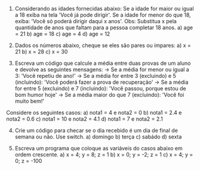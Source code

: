 1) Considerando as idades fornecidas abaixo: Se a idade for maior ou igual a 18 exiba na tela 'Você já pode dirigir'. Se a idade for menor do que 18, exiba: 'Você só poderá dirigir daqui x anos'. Obs: Substitua x pela quantidade de anos que faltam para a pessoa completar 18 anos.
  a) age = 21
  b) age = 18
  c) age = 4
  d) age = 12


2) Dados os números abaixo, cheque se eles são pares ou ímpares:
  a) x = 21
  b) x = 28
  c) x = 30


3) Escreva um código que calcule a média entre duas provas de um aluno e devolve as seguintes mensagens:
-> Se a média for menor ou igual a 3: 'Você repetiu de ano!'
-> Se a média for entre 3 (excluindo) e 5 (incluindo): 'Você poderá fazer a prova de recuperação'
-> Se a média for entre 5 (excluindo) e 7 (incluindo): 'Você passou, porque estou de bom humor hoje'
-> Se a média maior do que 7 (excluindo): 'Você foi muito bem!'

Considere os seguintes casos:
  a) nota1 = 4 e nota2 = 0
  b) nota1 = 2.4 e nota2 = 0.6
  c) nota1 = 10 e nota2 = 4.1
  d) nota1 = 7 e nota2 = 2.1


4) Crie um código para checar se o dia recebido é um dia de final de semana ou não. Use switch.
  a) domingo
  b) terça
  c) sabádo
  d) sexta


5) Escreva um programa que coloque as variáveis do casos abaixo em ordem crescente.
  a) x = 4; y = 8; z = 1
  b) x = 0; y = -2; z = 1
  c) x = 4; y = 0; z = -100
